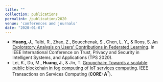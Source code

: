 ```yaml
---
title: ""
collection: publications
permalink: /publication/2020
venue: 'conferences and journals'
date: "2020-01-01"
---
```


- **Huang, J.**, Talbi, R., Zhao, Z., Boucchenak, S., Chen, L. Y., & Roos, S. [An Exploratory Analysis on Users' Contributions in Federated Learning](https://arxiv.org/abs/2011.06830). In IEEE International Conference on Trust, Privacy and Security in Intelligent Systems, and Applications (TPS 2020).
- Lei, K., Du, M., **Huang, J.**, & Jin, T. [Groupchain: Towards a scalable public blockchain in fog computing of IoT services computing](https://ieeexplore.ieee.org/document/9061111). IEEE Transactions on Services Computing (**CORE: A<sup>*</sup>**).

<!---
- Lei, K., Fang, J., Zhang, Q., Lou, J., Du, M., **Huang, J.**, et al. Blockchain-Based Cache Poisoning Security Protection and Privacy-Aware Access Control in NDN Vehicular Edge Computing Networks. In Journal of Grid Computing (IF: 2.095).
-->